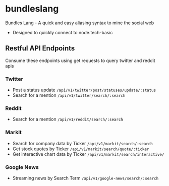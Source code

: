 # bundleslang
Bundles Lang - A quick and easy aliasing syntax to mine the social web
 - Designed to quickly connect to node.tech-basic
 
## Restful API Endpoints
Consume these endpoints using get requests to query twitter and reddit apis

### Twitter
 - Post a status update ```/api/v1/twitter/post/statuses/update/:status```
 - Search for a mention ```/api/v1/twitter/search/:search```
 
### Reddit
 - Search for a mention ```/api/v1/reddit/search/:search```
 
### Markit
 - Search for company data by Ticker ```/api/v1/markit/search/:search```
 - Get stock quotes by Ticker ```/api/v1/markit/search/quote/:ticker```
 - Get interactive chart data by Ticker ```/api/v1/markit/search/interactive/```

### Google News
 - Streaming news by Search Term ```/api/v1/google-news/search/:search```


